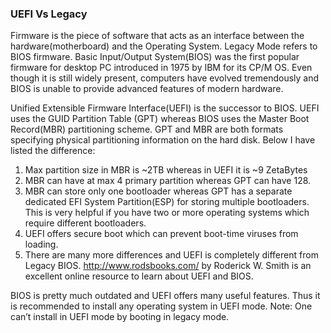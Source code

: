### UEFI Vs Legacy

Firmware is the piece of software that acts as an interface between the hardware(motherboard) and the Operating System. Legacy Mode refers to BIOS firmware. Basic Input/Output System(BIOS) was the first popular firmware for desktop PC introduced in 1975 by IBM for its CP/M OS. Even though it is still widely present, computers have evolved tremendously and BIOS is unable to provide advanced features of modern hardware.  

Unified Extensible Firmware Interface(UEFI) is the successor to BIOS. UEFI uses the GUID Partition Table (GPT) whereas BIOS uses the Master Boot Record(MBR) partitioning scheme. GPT and MBR are both formats specifying physical partitioning information on the hard disk. Below I have listed the difference:  
1. Max partition size in MBR is ~2TB whereas in UEFI it is ~9 ZetaBytes
2. MBR can have at max 4 primary partition whereas GPT can have 128.
3. MBR can store only one bootloader whereas GPT has a separate dedicated EFI System Partition(ESP) for storing multiple bootloaders. This is very helpful if you have two or more operating systems which require different bootloaders.
4. UEFI offers secure boot which can prevent boot-time viruses from loading.
5. There are many more differences and UEFI is completely different from Legacy BIOS. http://www.rodsbooks.com/ by Roderick W. Smith  is an excellent online resource to learn about UEFI and BIOS.  

BIOS is pretty much outdated and UEFI offers many useful features. Thus it is recommended to install any operating system in UEFI mode. Note: One can’t install in UEFI mode by booting in legacy mode.  
